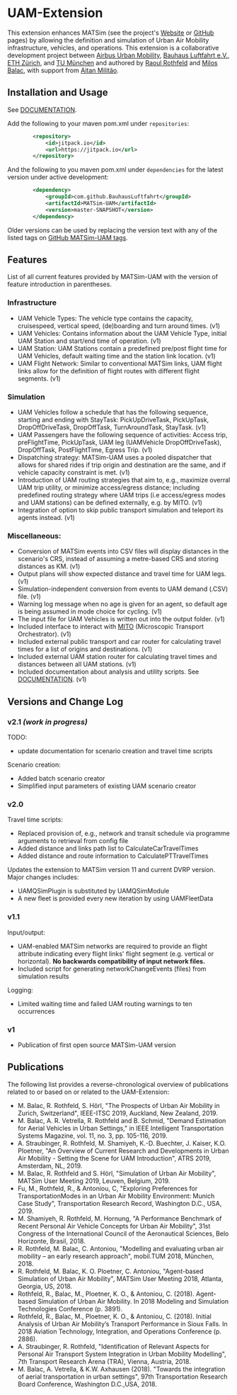 
# UAM-Extension

This extension enhances MATSim (see the project's [Website](https://www.matsim.org) or [GitHub](https://github.com/matsim-org) pages) by allowing the definition and simulation of Urban Air Mobility infrastructure, vehicles, and operations. This extension is a collaborative development project between [Airbus Urban Mobility](https://www.airbus.com/innovation/urban-air-mobility.html), [Bauhaus Luftfahrt e.V.](https://www.bauhaus-luftfahrt.net), [ETH Zürich](https://www.ethz.ch), and [TU München](https://www.tse.bgu.tum.de) and authored by [Raoul Rothfeld](https://github.com/RRothfeld) and [Milos Balac](https://github.com/balacmi), with support from [Aitan Militão](https://github.com/Aitanm).

## Installation and Usage
See [DOCUMENTATION](https://github.com/BauhausLuftfahrt/MATSim-UAM/blob/master/DOCUMENTATION.md).

Add the following to your maven pom.xml under `repositories`:
```xml
        <repository>
            <id>jitpack.io</id>
            <url>https://jitpack.io</url>
        </repository>
```
And the following to you maven pom.xml under `dependencies` for the latest version under active development:
```xml
        <dependency>
            <groupId>com.github.BauhausLuftfahrt</groupId>
            <artifactId>MATSim-UAM</artifactId>
            <version>master-SNAPSHOT</version>
        </dependency>
```
Older versions can be used by replacing the version text with any of the listed tags on [GitHub MATSim-UAM tags](https://github.com/BauhausLuftfahrt/MATSim-UAM/tags).

## Features
List of all current features provided by MATSim-UAM with the version of feature introduction in parentheses.

### Infrastructure
- UAM Vehicle Types: The vehicle type contains the capacity, cruisespeed, vertical speed, (de)boarding and turn around times. (v1)
- UAM Vehicles: Contains information about the UAM Vehicle Type, initial UAM Station and start/end time of operation. (v1)
- UAM Station: UAM Stations contain a predefined pre/post flight time for UAM Vehicles, default waiting time and the station link location. (v1)
- UAM Flight Network: Similar to conventional MATSim links, UAM flight links allow for the definition of flight routes with different flight segments. (v1)

### Simulation
- UAM Vehicles follow a schedule that has the following sequence, starting and ending with StayTask: PickUpDriveTask, PickUpTask, DropOffDriveTask, DropOffTask, TurnAroundTask, StayTask. (v1)
- UAM Passengers have the following sequence of activities: Access trip, preFlightTime, PickUpTask, UAM leg (UAMVehicle DropOffDriveTask), DropOffTask, PostFlightTime, Egress Trip. (v1)
- Dispatching strategy: MATSim-UAM uses a pooled dispatcher that allows for shared rides if trip origin and destination are the same, and if vehicle capacity constraint is met. (v1)
- Introduction of UAM routing strategies that aim to, e.g., maximize overral UAM trip utility, or minimize access/egress distance; including predefined routing strategy where UAM trips (i.e access/egress modes and UAM stations) can be defined externally, e.g. by MITO. (v1)
- Integration of option to skip public transport simulation and teleport its agents instead. (v1)

### Miscellaneous:
- Conversion of MATSim events into CSV files will display distances in the scenario's CRS, instead of assuming a metre-based CRS and storing distances as KM. (v1)
- Output plans will show expected distance and travel time for UAM legs. (v1)
- Simulation-independent conversion from events to UAM demand (.CSV) file. (v1)
- Warning log message when no age is given for an agent, so default age is being assumed in mode choice for cycling. (v1)
- The input file for UAM Vehicles is written out into the output folder. (v1)
- Included interface to interact with [MITO](https://www.msm.bgu.tum.de/en/research/modeling/mito/) (Microscopic Transport Orchestrator). (v1)
- Included external public transport and car router for calculating travel times for a list of origins and destinations. (v1)
- Included external UAM station router for calculating travel times and distances between all UAM stations. (v1)
- Included documentation about analysis and utility scripts. See [DOCUMENTATION](https://github.com/BauhausLuftfahrt/MATSim-UAM/blob/master/DOCUMENTATION.md). (v1)  

## Versions and Change Log

### v2.1 _(work in progress)_
TODO:
- update documentation for scenario creation and travel time scripts

Scenario creation:
- Added batch scenario creator
- Simplified input parameters of existing UAM scenario creator

### v2.0
Travel time scripts:
- Replaced provision of, e.g., network and transit schedule via programme arguments to retrieval from config file
- Added distance and links path list to CalculateCarTravelTimes
- Added distance and route information to CalculatePTTravelTimes

Updates the extension to MATSim version 11 and current DVRP version. Major changes includes:
- UAMQSimPlugin is substituted by UAMQSimModule
- A new fleet is provided every new iteration by using UAMFleetData

### v1.1
Input/output:
- UAM-enabled MATSim networks are required to provide an flight attribute indicating every flight links' flight segment (e.g. vertical or horizontal). **No backwards compatibility of input network files.**
- Included script for generating networkChangeEvents (files) from simulation results

Logging:
- Limited waiting time and failed UAM routing warnings to ten occurrences

### v1
- Publication of first open source MATSim-UAM version

## Publications
The following list provides a reverse-chronological overview of publications related to or based on or related to the UAM-Extension:
* M. Balac, R. Rothfeld, S. Hörl, "The Prospects of Urban Air Mobility in Zurich, Switzerland", IEEE-ITSC 2019, Auckland, New Zealand, 2019.
* M. Balac, A. R. Vetrella, R. Rothfeld and B. Schmid, "Demand Estimation for Aerial Vehicles in Urban Settings," in IEEE Intelligent Transportation Systems Magazine, vol. 11, no. 3, pp. 105-116, 2019.
* A. Straubinger, R. Rothfeld, M. Shamiyeh, K.-D. Buechter, J. Kaiser, K.O. Ploetner, "An Overview of Current Research and Developments in Urban Air Mobility - Setting the Scene for UAM Introduction", ATRS 2019, Amsterdam, NL, 2019.
* M. Balac, R. Rothfeld and S. Hörl, "Simulation of Urban Air Mobility", MATSim User Meeting 2019, Leuven, Belgium, 2019.
* Fu, M., Rothfeld, R., & Antoniou, C, "Exploring Preferences for TransportationModes in an Urban Air Mobility Environment: Munich Case Study", Transportation Research Record, Washington D.C., USA, 2019.
* M. Shamiyeh, R. Rothfeld, M. Hornung, "A Performance Benchmark of Recent Personal Air Vehicle Concepts for Urban Air Mobility", 31st Congress of the International Council of the Aeronautical Sciences, Belo Horizonte, Brasil, 2018.
* R. Rothfeld, M. Balac, C. Antoniou, "Modelling and evaluating urban air mobility – an early research approach", mobil.TUM 2018, München, 2018.
* R. Rothfeld, M. Balac, K. O. Ploetner, C. Antoniou, "Agent-based Simulation of Urban Air Mobility", MATSim User Meeting 2018, Atlanta, Georgia, US, 2018.
* Rothfeld, R., Balac, M., Ploetner, K. O., & Antoniou, C. (2018). Agent-based Simulation of Urban Air Mobility. In 2018 Modeling and Simulation Technologies Conference (p. 3891).
* Rothfeld, R., Balac, M., Ploetner, K. O., & Antoniou, C. (2018). Initial Analysis of Urban Air Mobility’s Transport Performance in Sioux Falls. In 2018 Aviation Technology, Integration, and Operations Conference (p. 2886).
* A. Straubinger, R. Rothfeld, "Identification of Relevant Aspects for Personal Air Transport System Integration in Urban Mobility Modelling", 7th Transport Research Arena (TRA), Vienna, Austria, 2018.
* M. Balac, A. Vetrella, & K.W. Axhausen (2018). "Towards the integration of aerial transportation in urban settings", 97th Transportation Research Board Conference, Washington D.C.,USA, 2018.
